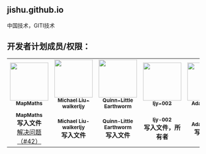 ## jishu.github.io

中国技术，GITI技术

## 开发者计划成员/权限：

<table>
  <tbody>
    <tr>
      <!--分割线-->
      <td align="center">
        <a href="https://mapmaths.github.io">
          <img src="https://avatars1.githubusercontent.com/u/62785981?s=400&u=9ed8f97b0fb1901b7a4680c60677d50e2a03e10d&v=4" width="100px;" alt="">
          <br>
          <sub><b>MapMaths</b></sub>
        </a>
        <br>
      </td>
      <!--分割线-->
      <td align="center">
        <a href="https://walkerljy.github.io/">
          <img src="https://avatars3.githubusercontent.com/u/62835739?s=400&u=6069a58fa0d02e7e53e90f4ccad7fb79ee38d4da&v=4" width="100px;" alt="">
          <br>
          <sub><b>Michael Liu-walkerljy</b></sub>
        </a>
        <br>
      </td>
      <!--分割线-->
      <td align="center">
        <a href="https://earthworm-web.github.io/">
          <img src="https://avatars3.githubusercontent.com/u/68278999?s=400&u=55e28135228e1aab70a12b68b0764854fdda842c&v=4" width="100px;" alt="">
          <br>
          <sub><b>Quinn-Little Earthworm</b></sub>
        </a>
        <br>
      </td>
      <!--分割线-->
      <td align="center">
        <a href="https://ljy-002.github.io/Web-gitignore.github.io/">
          <img src="https://avatars1.githubusercontent.com/u/63292034?s=460&u=271fb228c3c812e73709021a912ab3dec0adb205&v=4" width="100px;" alt="">
          <br>
          <sub><b>ljy-002</b></sub>
        </a>
        <br>
      </td>
      <!--分割线-->
      <td align="center">
        <a href="https://adamtimmi.github.io/">
          <img src="https://avatars3.githubusercontent.com/u/64662299?s=400&u=51b6aec77b6c97e5407dfe51340c3bf5599646ff&v=4" width="100px;" alt="">
          <br>
          <sub><b>Adamtimmy</b></sub>
        </a>
        <br>
      </td>
      <!--分割线-->
      <td align="center">
        <a href="https://github.com/Adamtimmy-AT/">
          <img src="https://avatars3.githubusercontent.com/u/70455152?s=400&v=4" width="100px;" alt="">
          <br>
          <sub><b>Adamtimmy-AT</b></sub>
        </a>
        <br>
      </td>
      <!--分割线-->
      <td align="center">
        <a href="https://github.com/Adamtimmy2/">
          <img src="https://avatars2.githubusercontent.com/u/67802954?s=400&u=3bd0a45d40c0db1b2312a1f9d164fc8c29f82acd&v=4" width="100px;" alt="">
          <br>
          <sub><b>Adamtimmy2</b></sub>
        </a>
        <br>
      </td>
      <!--分割线-->
     </tr>
    <!--分割线-->
    <tr>
    <!--分割线-->
    <td align="center">
      <sub><b>MapMaths</b></sub>
      <br>
      <b>写入文件</b>
      <br>
      <a href="https://github.com/ljy-002/gushi.github.io/pull/42">解决问题（#42）</a>
    </td>
    <!--分割线-->
    <td align="center">
      <sub><b>Michael Liu-walkerljy</b></sub>
      <br>
      <b>写入文件</b>
    </td>
    <!--分割线-->
    <td align="center">
      <sub><b>Quinn-Little Earthworm</b></sub>
      <br>
      <b>写入文件</b>
    </td>
    <!--分割线-->
    <td align="center">
      <sub><b>ljy-002</b></sub>
      <br>
      <b>写入文件，所有者</b>
    </td>
    <!--分割线-->
    <td align="center">
      <sub><b>Adamtimmy</b></sub>
      <br>
      <b>写入文件</b>
    </td>
    <!--分割线-->
    <td align="center">
      <sub><b>Adamtimmy-AT</b></sub>
      <br>
      <b>暂无</b>
    </td>
    <!--分割线-->
    <td align="center">
      <sub><b>Adamtimmy2</b></sub>
      <br>
      <b>暂无</b>
    </td>
    <!--分割线-->
    </tr>
  </tbody>
</table>
